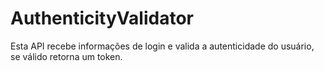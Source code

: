 # AuthenticityValidator
Esta API recebe informações de login e valida a autenticidade do usuário, se válido retorna um token.
